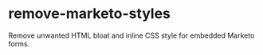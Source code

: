 # remove-marketo-styles
Remove unwanted HTML bloat and inline CSS style for embedded Marketo forms.
